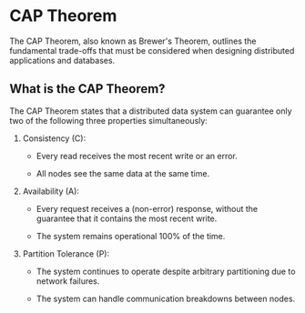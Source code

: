 # CAP Theorem

The CAP Theorem, also known as Brewer's Theorem, outlines the fundamental trade-offs that must be considered when designing distributed applications and databases.

## What is the CAP Theorem?

The CAP Theorem states that a distributed data system can guarantee only two of the following three properties simultaneously:

1. Consistency (C):

    - Every read receives the most recent write or an error.

    - All nodes see the same data at the same time.

2. Availability (A):

    - Every request receives a (non-error) response, without the guarantee that it contains the most recent write.

    - The system remains operational 100% of the time.

3. Partition Tolerance (P):

    - The system continues to operate despite arbitrary partitioning due to network failures.
    
    - The system can handle communication breakdowns between nodes.